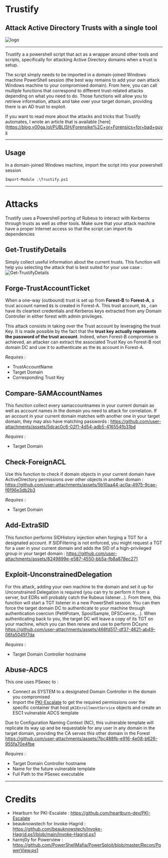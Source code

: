 # Trustify
## Attack Active Directory Trusts with a single tool

![logo](https://github.com/user-attachments/assets/59ecc4ad-ef36-4e4a-9499-e8b8d893d407)

--------------


Trustify a a powershell script that act as a wrapper around other tools and scripts, specifically for attacking Active Directory domains when a trust is setup.

The script simply needs to be imported in a domain-joined Windows machine PowerShell session (the best way remains to add your own attack Windows machine to your compromised domain). From here, you can call multiple functions that correspond to different trust-related attacks depending on what you need to do. Those functions will allow you to retrieve information, attack and take over your target domain, providing there is an AD trust to exploit.

If you want to read more about the attacks and tricks that Trustify automates, I wrote an article that is available [here](https://blog.y00ga.lol/PUBLISH/Forensike%2C+or+Forensics+for+bad+guys

----------

## Usage

In a domain-joined Windows machine, import the script into your powershell session
````
Import-Module .\Trustify.ps1
````

-------------
# Attacks 

Trustify uses a Powershell porting of Rubeus to interact with Kerberos through trusts as well as other tools. Make sure that your attack machine have a proper Internet access so that the script can import its dependencies

## Get-TrustifyDetails
Simply collect useful information about the current trusts. This function will help you selecting the attack that is best suited for your use case :
![Get-TrustifyDetails](https://github.com/user-attachments/assets/f3fcd181-5fab-449c-98f3-203209c7ae41)


## Forge-TrustAccountTicket
When a one-way (outbound) trust is set up from **Forest-B** to **Forest-A**, a trust account named ``B$`` is created in Forest-A. This trust account, ``B$`` , can have its cleartext credentials and Kerberos keys extracted from any Domain Controller in either forest with admin privileges.

This attack consists in taking over the Trust account by leveraging the trust Key. It is made possible by the fact that the **trust key actually represents the password of the trust account**. Indeed, when Forest-B compromise is achieved, an attacker can extract the associated Trust Key on Forest-B root domain DC and use it to authenticate as the ``B$`` account in Forest-A.

_Requires :_
- TrustAccountName
- Target Domain
- Corresponding Trust Key


## Compare-SAMAccountNames
This function collect every samaccountnames in your current domain as well as account names in the domain you need to attack for correlation. If an account in your current domain matches with another one in your target domain, they may also have matching passwords :
https://github.com/user-attachments/assets/5dcac0c6-02f1-4d54-adb5-416554fb31bd

_Requires :_
- Target Domain

## Check-ForeignACL
Use this function to check if domain objects in your current domain have ActiveDirectory permissions over other objects in another domain :
https://github.com/user-attachments/assets/5b10aa44-ac0a-4975-9cae-f6f96e3db2b3

_Requires :_
- Target Domain

## Add-ExtraSID
This function performs SIDHistory injection when forging a TGT for a designated account. If SIDFiltering is not enforced, you might request a TGT for a user in your current domain and adds the SID of a high-privileged group in your target domain :
https://github.com/user-attachments/assets/8249899e-e587-4550-bb5a-fb8a878ec271

## Exploit-UnconstrainedDelegation
For this attack, adding your own machine to the domain and set it up for Unconstrained Delegation is required (you can try to perform it from a server, but EDRs will probably catch the Rubeus listener...). From there, this function will start a TGT listener in a new PowerShell session. You can then force the target domain DC to authenticate to your machine through authentication coercion (PetitPotam, SpoolSample, DFSCoerce,...). When authenticating back to you, the target DC will leave a copy of its TGT on your machine, which you can then renew and use to perform DCsync
https://github.com/user-attachments/assets/466fd517-df37-4621-ab49-06fa5045f7da

_Requires :_
- Target Domain Controller hostname

## Abuse-ADCS
This one uses PSexec to :
- Connect as SYSTEM to a designated Domain Controller in the domain you compromised
- Import the [PKI-Escalate](https://github.com/heartburn-dev/PKI-Escalate) to get the required permissions over the specific container that host `pKIEnrollmentService` objects and create an ESC1 vulnerable ADCS template

Due to Configuration Naming Context (NC), this vulnerable template will replicate its way up and be requestable for any user in any domain in the target domain, providing the CA serves this other domain in the Forest
https://github.com/user-attachments/assets/7bc488fb-e916-4e08-b626-955fa70e4fbe

_Requires :_
- Target Domain Controller hostname
- Name for the future vulnerable template
- Full Path to the PSexec executable

----------
# Credits 

- Hearburn for PKI-Escalate : https://github.com/heartburn-dev/PKI-Escalate
- beauknowstech for Invoke-Hagrid : https://github.com/beauknowstech/Invoke-Hagrid.ps1/blob/main/Invoke-Hagrid.ps1
- harmj0y for Powerview : https://github.com/PowerShellMafia/PowerSploit/blob/master/Recon/PowerView.ps1

